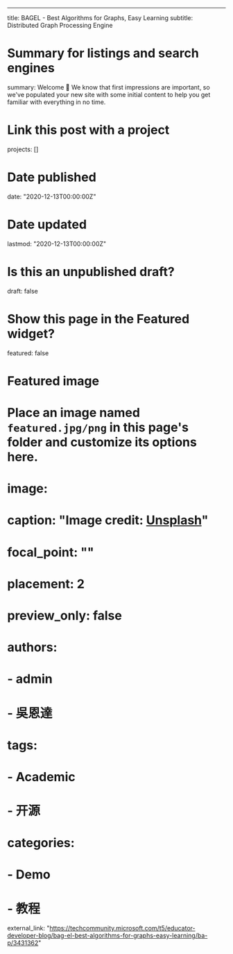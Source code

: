 ---

title: BAGEL - Best Algorithms for Graphs, Easy Learning
subtitle: Distributed Graph Processing Engine

# Summary for listings and search engines

summary: Welcome 👋 We know that first impressions are important, so we've populated your new site with some initial content to help you get familiar with everything in no time.

# Link this post with a project

projects: []

# Date published

date: "2020-12-13T00:00:00Z"

# Date updated

lastmod: "2020-12-13T00:00:00Z"

# Is this an unpublished draft?

draft: false

# Show this page in the Featured widget?

featured: false

# Featured image

# Place an image named `featured.jpg/png` in this page's folder and customize its options here.

# image:

# caption: "Image credit: [**Unsplash**](https://unsplash.com/photos/CpkOjOcXdUY)"

# focal_point: ""

# placement: 2

# preview_only: false

# authors:

# - admin

# - 吳恩達

# tags:

# - Academic

# - 开源

# categories:

# - Demo

# - 教程

external_link: "https://techcommunity.microsoft.com/t5/educator-developer-blog/bag-el-best-algorithms-for-graphs-easy-learning/ba-p/3431362"
